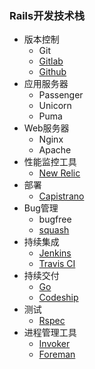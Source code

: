 ### Rails开发技术栈
* 版本控制
  * Git
  * [Gitlab](https://github.com/gitlabhq/gitlabhq)
  * [Github](https://github.com)
* 应用服务器
  * Passenger
  * Unicorn
  * Puma
* Web服务器
  * Nginx
  * Apache
* 性能监控工具
  * [New Relic](http://newrelic.com/)
* 部署
  * [Capistrano](https://github.com/capistrano/capistrano)
* Bug管理
  * bugfree
  * [squash](http://squash.io/)
* 持续集成
  * [Jenkins](http://jenkins-ci.org/)
  * [Travis CI](https://travis-ci.org/)
* 持续交付
  * [Go](http://www.go.cd/)
  * [Codeship](https://codeship.io/)
* 测试
  * [Rspec](https://github.com/rspec/rspec)
* 进程管理工具
  * [Invoker](https://github.com/code-mancers/invoker)
  * [Foreman](https://github.com/ddollar/foreman)
